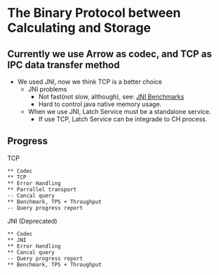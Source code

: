 # The Binary Protocol between Calculating and Storage

## Currently we use Arrow as codec, and TCP as IPC data transfer method
* We used JNI, now we think TCP is a better choice
    * JNI problems
        * Not fast(not slow, although), see: [JNI Benchmarks](./docs/jni-arrow-bench-result.md)
        * Hard to control java native memory usage.
    * When we use JNI, Latch Service must be a standalone service.
        * If use TCP, Latch Service can be integrade to CH process.

## Progress
TCP
```
** Codec
** TCP
** Error Handling
** Parrallel transport
-- Cancal query
** Benchmark, TPS + Throughput
-- Query progress report
```
JNI (Deprecated)
```
** Codec
** JNI
** Error Handling
** Cancal query
-- Query progress report
** Benchmark, TPS + Throughput
```
